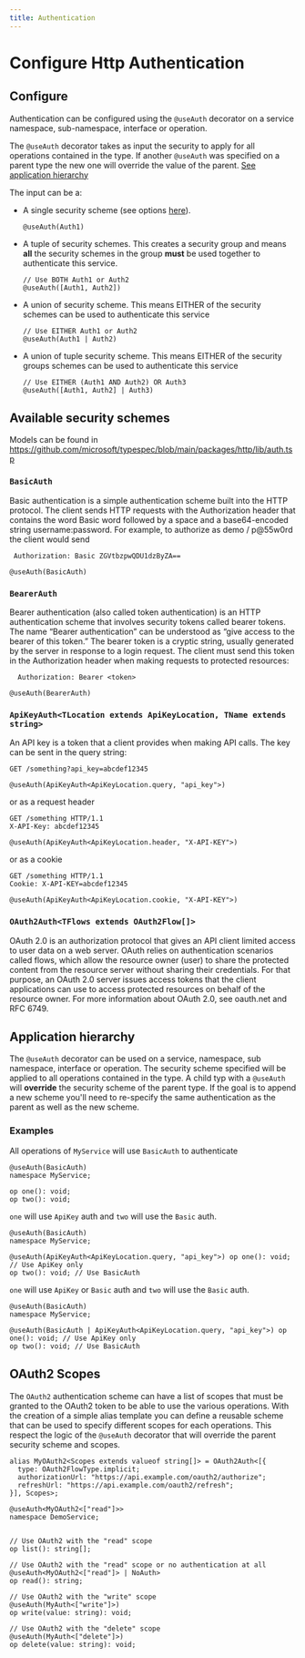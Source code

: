 ```yaml
---
title: Authentication
---
```


# Configure Http Authentication

## Configure

Authentication can be configured using the `@useAuth` decorator on a service namespace, sub-namespace, interface or operation.

The `@useAuth` decorator takes as input the security to apply for all operations contained in the type. If another `@useAuth` was specified on a parent type the new one will override the value of the parent. [See application hierarchy](#application-hierarchy)

The input can be a:

- A single security scheme (see options [here](https://github.com/microsoft/typespec/blob/main/packages/http/lib/auth.tsp)).

  ```typespec
  @useAuth(Auth1)
  ```

- A tuple of security schemes. This creates a security group and means **all** the security schemes in the group **must** be used together to authenticate this service.

  ```typespec
  // Use BOTH Auth1 or Auth2
  @useAuth([Auth1, Auth2])
  ```

- A union of security scheme. This means EITHER of the security schemes can be used to authenticate this service

  ```typespec
  // Use EITHER Auth1 or Auth2
  @useAuth(Auth1 | Auth2)
  ```

- A union of tuple security scheme. This means EITHER of the security groups schemes can be used to authenticate this service

  ```typespec
  // Use EITHER (Auth1 AND Auth2) OR Auth3
  @useAuth([Auth1, Auth2] | Auth3)
  ```

## Available security schemes

Models can be found in https://github.com/microsoft/typespec/blob/main/packages/http/lib/auth.tsp

### `BasicAuth`

Basic authentication is a simple authentication scheme built into the HTTP protocol.
The client sends HTTP requests with the Authorization header that contains the word Basic word followed by a space and a base64-encoded string username:password.
For example, to authorize as demo / p@55w0rd the client would send

```
 Authorization: Basic ZGVtbzpwQDU1dzByZA==
```

```typespec
@useAuth(BasicAuth)
```

### `BearerAuth`

Bearer authentication (also called token authentication) is an HTTP authentication scheme that involves security tokens called bearer tokens.
The name “Bearer authentication” can be understood as “give access to the bearer of this token.” The bearer token is a cryptic string, usually generated by the server in response to a login request.
The client must send this token in the Authorization header when making requests to protected resources:

```
  Authorization: Bearer <token>
```

```typespec
@useAuth(BearerAuth)
```

### `ApiKeyAuth<TLocation extends ApiKeyLocation, TName extends string>`

An API key is a token that a client provides when making API calls. The key can be sent in the query string:

```
GET /something?api_key=abcdef12345
```

```typespec
@useAuth(ApiKeyAuth<ApiKeyLocation.query, "api_key">)
```

or as a request header

```
GET /something HTTP/1.1
X-API-Key: abcdef12345
```

```typespec
@useAuth(ApiKeyAuth<ApiKeyLocation.header, "X-API-KEY">)
```

or as a cookie

```
GET /something HTTP/1.1
Cookie: X-API-KEY=abcdef12345
```

```typespec
@useAuth(ApiKeyAuth<ApiKeyLocation.cookie, "X-API-KEY">)
```

### `OAuth2Auth<TFlows extends OAuth2Flow[]>`

OAuth 2.0 is an authorization protocol that gives an API client limited access to user data on a web server.
OAuth relies on authentication scenarios called flows, which allow the resource owner (user) to share the protected content from the resource server without sharing their credentials.
For that purpose, an OAuth 2.0 server issues access tokens that the client applications can use to access protected resources on behalf of the resource owner.
For more information about OAuth 2.0, see oauth.net and RFC 6749.

## Application hierarchy

The `@useAuth` decorator can be used on a service, namespace, sub namespace, interface or operation. The security scheme specified will be applied to all operations contained in the type.
A child typ with a `@useAuth` will **override** the security scheme of the parent type. If the goal is to append a new scheme you'll need to re-specify the same authentication as the parent as well as the new scheme.

### Examples

All operations of `MyService` will use `BasicAuth` to authenticate

```typespec
@useAuth(BasicAuth)
namespace MyService;

op one(): void;
op two(): void;
```

`one` will use `ApiKey` auth and `two` will use the `Basic` auth.

```typespec
@useAuth(BasicAuth)
namespace MyService;

@useAuth(ApiKeyAuth<ApiKeyLocation.query, "api_key">) op one(): void; // Use ApiKey only
op two(): void; // Use BasicAuth
```

`one` will use `ApiKey` or `Basic` auth and `two` will use the `Basic` auth.

```typespec
@useAuth(BasicAuth)
namespace MyService;

@useAuth(BasicAuth | ApiKeyAuth<ApiKeyLocation.query, "api_key">) op one(): void; // Use ApiKey only
op two(): void; // Use BasicAuth
```

## OAuth2 Scopes

The `OAuth2` authentication scheme can have a list of scopes that must be granted to the OAuth2 token to be able to use the various operations.
With the creation of a simple alias template you can define a reusable scheme that can be used to specify different scopes for each operations.
This respect the logic of the `@useAuth` decorator that will override the parent security scheme and scopes.

```tsp
alias MyOAuth2<Scopes extends valueof string[]> = OAuth2Auth<[{
  type: OAuth2FlowType.implicit;
  authorizationUrl: "https://api.example.com/oauth2/authorize";
  refreshUrl: "https://api.example.com/oauth2/refresh";
}], Scopes>;

@useAuth<MyOAuth2<["read"]>>
namespace DemoService;


// Use OAuth2 with the "read" scope
op list(): string[];

// Use OAuth2 with the "read" scope or no authentication at all
@useAuth<MyOAuth2<["read"]> | NoAuth>
op read(): string;

// Use OAuth2 with the "write" scope
@useAuth(MyAuth<["write"]>)
op write(value: string): void;

// Use OAuth2 with the "delete" scope
@useAuth(MyAuth<["delete"]>)
op delete(value: string): void;

```
